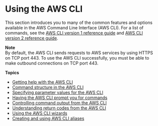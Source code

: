 # Using the AWS CLI<a name="cli-chap-using"></a>

This section introduces you to many of the common features and options available in the AWS Command Line Interface \(AWS CLI\)\. For a list of commands, see the [AWS CLI version 1 reference guide](https://docs.aws.amazon.com/cli/latest/reference/) and [AWS CLI version 2 reference guide](https://awscli.amazonaws.com/v2/documentation/api/latest/index.html)\. 

**Note**  
By default, the AWS CLI sends requests to AWS services by using HTTPS on TCP port 443\. To use the AWS CLI successfully, you must be able to make outbound connections on TCP port 443\.

**Topics**
+ [Getting help with the AWS CLI](cli-usage-help.md)
+ [Command structure in the AWS CLI](cli-usage-commandstructure.md)
+ [Specifying parameter values for the AWS CLI](cli-usage-parameters.md)
+ [Having the AWS CLI prompt you for commands](cli-usage-parameters-prompting.md)
+ [Controlling command output from the AWS CLI](cli-usage-output.md)
+ [Understanding return codes from the AWS CLI](cli-usage-returncodes.md)
+ [Using the AWS CLI wizards](cli-usage-wizard.md)
+ [Creating and using AWS CLI aliases](cli-usage-alias.md)